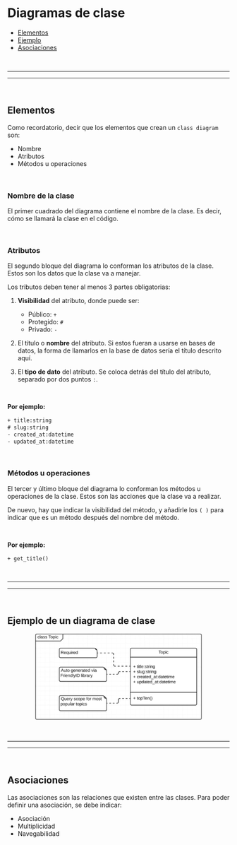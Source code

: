 # Diagramas de clase

* [Elementos](#elementos)
* [Ejemplo](#ejemplo-de-un-diagrama-de-clase)
* [Asociaciones](#asociaciones)


<br><hr>
<hr><br>


## Elementos

Como recordatorio, decir que los elementos que crean un `class diagram` son:

* Nombre
* Atributos
* Métodos u operaciones

<br>

### Nombre de la clase

El primer cuadrado del diagrama contiene el nombre de la clase. Es decir, cómo se llamará la clase en el código.

<br>

### Atributos

El segundo bloque del diagrama lo conforman los atributos de la clase. Estos son los datos que la clase va a manejar.

Los tributos deben tener al menos 3 partes obligatorias:

1. **Visibilidad** del atributo, donde puede ser:
    * Público: `+`
    * Protegido: `#`
    * Privado: `-`

2. El título o **nombre** del atributo. Si estos fueran a usarse en bases de datos, la forma de llamarlos en la base de datos sería el título descrito aquí.

3. El **tipo de dato** del atributo. Se coloca detrás del título del atributo, separado por dos puntos `:`.

<br>

**Por ejemplo:**

```plantuml
+ title:string
# slug:string
- created_at:datetime
- updated_at:datetime
```

<br>

### Métodos u operaciones

El tercer y último bloque del diagrama lo conforman los métodos u operaciones de la clase. Estos son las acciones que la clase va a realizar.

De nuevo, hay que indicar la visibilidad del método, y añadirle los `( )` para indicar que es un método después del nombre del método.

<br>

**Por ejemplo:**

```plantuml
+ get_title()
```


<br><hr>
<hr><br>


## Ejemplo de un diagrama de clase

<div align="center">

![class-diagram](./media/structural-diagrams/class-diagram.png)

</div>


<br><hr>
<hr><br>


## Asociaciones

Las asociaciones son las relaciones que existen entre las clases. Para poder definir una asociación, se debe indicar:

* Asociación
* Multiplicidad
* Navegabilidad


<style>
    img {
        width: 75%;
        max-width: 600px;
    }
</style>

